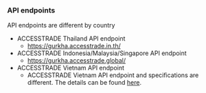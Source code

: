 ### API endpoints
API endpoints are different by country
  - ACCESSTRADE Thailand API endpoint
      - https://gurkha.accesstrade.in.th/
  - ACCESSTRADE Indonesia/Malaysia/Singapore API endpoint
      - https://gurkha.accesstrade.global/
  - ACCESSTRADE Vietnam API endpoint
      - ACCESSTRADE Vietnam API endpoint and specifications are different. The details can be found [here](https://developers.accesstrade.vn/api-accesstrade-tai-lieu-tich-hop).
